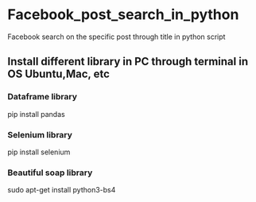 # Facebook_post_search_in_python
Facebook search on the specific  post through title in python script

## Install different library in PC through terminal in OS Ubuntu,Mac, etc

### Dataframe library 
 pip install pandas

### Selenium library
 pip install selenium

### Beautiful soap library
 sudo apt-get install python3-bs4
